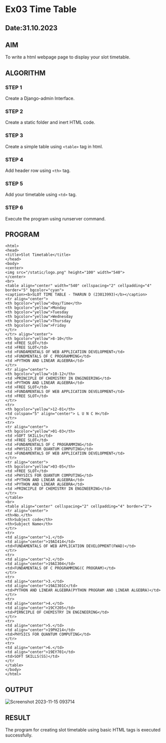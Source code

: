# Ex03 Time Table
## Date:31.10.2023

## AIM
To write a html webpage page to display your slot timetable.

## ALGORITHM
### STEP 1
Create a Django-admin Interface.

### STEP 2
Create a static folder and inert HTML code.

### STEP 3
Create a simple table using ```<table>``` tag in html.

### STEP 4
Add header row using ```<th>``` tag.

### STEP 5
Add your timetable using ```<td>``` tag.

### STEP 6
Execute the program using runserver command.

## PROGRAM
~~~
<html>
<head>
<title>Slot Timetable</title>
</head>
<body>
<center>
<img src="/static/logo.png" height="100" width="540">
</center>
<br>
<table align="center" width="540" cellspacing="2" cellpadding="4" border="5" bgcolor="cyan">
<caption><b>SLOT TIME TABLE - THARUN D (23013993)</b></caption>
<tr align="center">
<th bgcolor="yellow">Day/Time</th>
<th bgcolor="yellow">Monday
<th bgcolor="yellow">Tuesday
<th bgcolor="yellow">Wednesday
<th bgcolor="yellow">Thursday
<th bgcolor="yellow">Friday
</tr>
</tr> align="center">
<th bgcolor="yellow">8-10</th>
<td >FREE SLOT</td>
<td >FREE SLOT</td>
<td >FUNDAMENTALS OF WEB APPLICATION DEVELOPMENT</td>
<td >FUNDMENTALS OF C PROGRAMMING</td>
<td >PYTHON AND LINEAR ALGEBRA</td>
</tr>
<tr align="center">
<th bgcolor="yellow">10-12</th>
<td >PRINCIPLE OF CHEMISTRY IN ENGINEERING</td>
<td >PYTHON AND LINEAR ALGEBRA</td>
<td >FREE SLOT</td>
<td >FUNDAMENTALS OF WEB APPLICATION DEVELOPMENT</td>
<td >FREE SLOT</td>
</tr>
<tr>
<th bgcolor="yellow">12-01</th>
<td colspan="5" align="center"> L U N C H</td>
</tr>
<tr>
<tr align="center">
<th bgcolor="yellow">01-03</th>
<td >SOFT SKILLS</td>
<td >FREE SLOT</td>
<td >FUNDAMENTALS OF C PROGRAMMING</td>
<td >PHYSICS FOR QUANTUM COMPUTING</td>
<td >FUNDAMENTALS OF WEB APPLICATION DEVELOPMENT</td>
</tr>
<tr align="center">
<th bgcolor="yellow">03-05</th>
<td >FREE SLOT</td>
<td >PHYSICS FOR QUANTUM COMPUTING</td>
<td >PYTHON AND LINEAR ALGEBRA</td>
<td >PYTHON AND LINEAR ALGEBRA</td>
<td >PRINCIPLE OF CHEMISTRY IN ENGINEERING</td>
</tr>
</table>
<br>
<table align="center" cellspacing="2" cellpadding="4" border="2">
<tr align="center">
<th>No.</th>
<th>Subject code</th>
<th>Subject Name</th>
</tr>
<tr>
<td align="center">1.</td>
<td align="center">19AI414</td>
<td>FUNDAMENTALS OF WEB APPLICATION DEVELOPMENT(FWAD)</td>
</tr>
<tr>
<td align="center">2.</td>
<td align="center">19AI304</td>
<td>FUNDAMENTALS OF C PROGRAMMING(C PROGRAM)</td>
</tr>
<tr>
<td align="center">3.</td>
<td align="center">19AI301C</td>
<td>PYTHON AND LINEAR ALGEBRA(PYTHON PROGRAM AND LINEAR ALGEBRA)</td>
</tr>
<tr>
<td align="center">4.</td>
<td align="center">19CY205</td>
<td>PIRNCIPLE OF CHEMISTRY IN ENGINEERING</td>
</tr>
<tr>
<td align="center">5.</td>
<td align="center">19PH214</td>
<td>PHYSICS FOR QUANTUM COMPUTING</td>
</tr>
<tr>
<td align="center">6.</td>
<td align="center">19EY701</td>
<td>SOFT SKILLS(SS)</td>
</tr
</table>
</body>
</html>
~~~

## OUTPUT
![Screenshot 2023-11-15 093714](https://github.com/THARUNDT/slot/assets/144871537/89c22dfe-5bfe-4a02-9921-8963f05dfe85)



## RESULT
The program for creating slot timetable using basic HTML tags is executed successfully.
